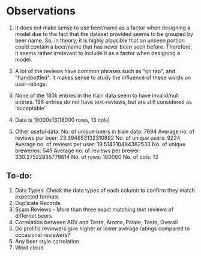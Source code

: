 # Observations

1. It does not make sense to use beer/name as a factor when designing a model due to the fact that the dataset provided seems to be grouped by beer name. So, in theory, it is highly plausible that an unseen portion could contain a beer/name that has never been seen before. Therefore, it seems rather irrelevant to include it as a factor when designing a model.

2. A lot of the reviews have common phrases such as "on tap", and "handbottled". It makes sense to study the influence of these words on user-ratings.

3. None of the 180k entries in the train data seem to have invalid/null entries. 196 entries do not have text-reviews, but are still considered as 'acceptable'

4. Data is 18000x13(18000 rows, 13 cols)

5. Other useful data:
No. of unique beers in train data: 7694
Average no. of reviews per beer: 23.394853132310892
No. of unique users: 9224
Average no. of reviews per user: 19.514310494362533
No. of unique breweries: 545
Average no. of reviews per brewer: 330.27522935779814
No. of rows: 180000
No. of cols: 13

## To-do:

1. Data Types: Check the data types of each column to confirm they match expected formats
2. Duplicate Records
3. Scam Reviews - More than three exact matching text reviews of differnet beers
4. Correlation between ABV and Taste, Aroma, Palate, Taste, Overall
5. Do prolific reviewers give higher or lower average ratings compared to occasional reviewers?
6. Any beer style correlation
7. Word cloud

